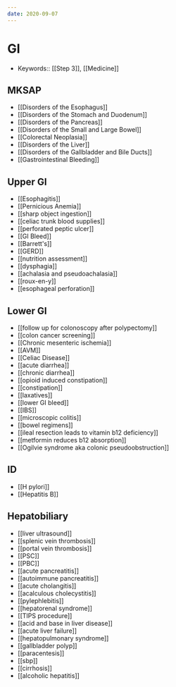 ```yaml
---
date: 2020-09-07
---
```


# GI

- Keywords:: [[Step 3]], [[Medicine]]

## MKSAP

- [[Disorders of the Esophagus]]
- [[Disorders of the Stomach and Duodenum]]
- [[Disorders of the Pancreas]]
- [[Disorders of the Small and Large Bowel]]
- [[Colorectal Neoplasia]]
- [[Disorders of the Liver]]
- [[Disorders of the Gallbladder and Bile Ducts]]
- [[Gastrointestinal Bleeding]]

## Upper GI

- [[Esophagitis]]
- [[Pernicious Anemia]]
- [[sharp object ingestion]]
- [[celiac trunk blood supplies]]
- [[perforated peptic ulcer]]
- [[GI Bleed]]
- [[Barrett's]]
- [[GERD]]
- [[nutrition assessment]]
- [[dysphagia]]
- [[achalasia and pseudoachalasia]]
- [[roux-en-y]]
- [[esophageal perforation]]

## Lower GI

- [[follow up for colonoscopy after polypectomy]]
- [[colon cancer screening]]
- [[Chronic mesenteric ischemia]]
- [[AVM]]
- [[Celiac Disease]]
- [[acute diarrhea]]
- [[chronic diarrhea]]
- [[opioid induced constipation]]
- [[constipation]]
- [[laxatives]]
- [[lower GI bleed]]
- [[IBS]]
- [[microscopic colitis]]
- [[bowel regimens]]
- [[ileal resection leads to vitamin b12 deficiency]]
- [[metformin reduces b12 absorption]]
- [[Ogilvie syndrome aka colonic pseudoobstruction]]

## ID

- [[H pylori]]
- [[Hepatitis B]]

## Hepatobiliary

- [[liver ultrasound]]
- [[splenic vein thrombosis]]
- [[portal vein thrombosis]]
- [[PSC]]
- [[PBC]]
- [[acute pancreatitis]]
- [[autoimmune pancreatitis]]
- [[acute cholangitis]]
- [[acalculous cholecystitis]]
- [[pylephlebitis]]
- [[hepatorenal syndrome]]
- [[TIPS procedure]]
- [[acid and base in liver disease]]
- [[acute liver failure]]
- [[hepatopulmonary syndrome]]
- [[gallbladder polyp]]
- [[paracentesis]]
- [[sbp]]
- [[cirrhosis]]
- [[alcoholic hepatitis]]
